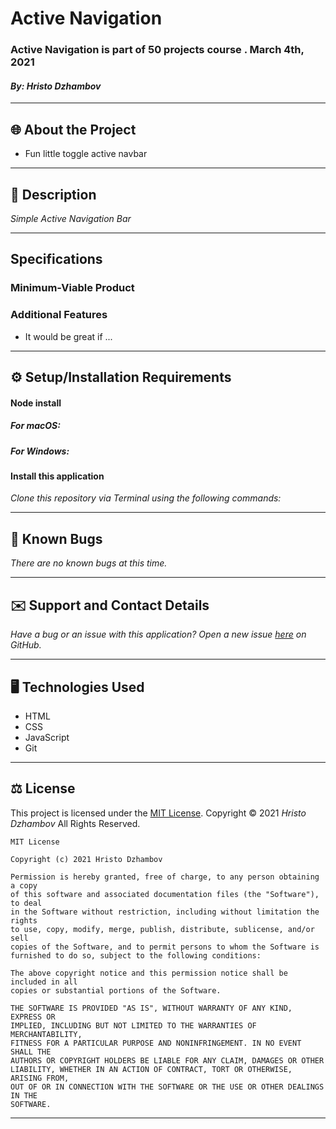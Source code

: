 # Active Navigation

### Active Navigation is part of 50 projects course . March 4th, 2021

#### _By: Hristo Dzhambov_

---

## 🌐 About the Project

- Fun little toggle active navbar

---

## 📖 Description

_Simple Active Navigation Bar_

---

## Specifications

### Minimum-Viable Product

### Additional Features

- It would be great if ...

---

## ⚙ Setup/Installation Requirements

#### Node install

##### _For macOS_:

##### _For Windows_:

#### Install this application

_Clone this repository via Terminal using the following commands:_

---

## 🦠 Known Bugs

_There are no known bugs at this time._

---

## ✉️ Support and Contact Details

_Have a bug or an issue with this application? Open a new issue [here]() on GitHub._

---

## 🖥️ Technologies Used

- HTML
- CSS
- JavaScript
- Git

---

## ⚖ License

This project is licensed under the [MIT License](https://opensource.org/licenses/MIT). Copyright &copy; 2021 _Hristo Dzhambov_ All Rights Reserved.

```
MIT License

Copyright (c) 2021 Hristo Dzhambov

Permission is hereby granted, free of charge, to any person obtaining a copy
of this software and associated documentation files (the "Software"), to deal
in the Software without restriction, including without limitation the rights
to use, copy, modify, merge, publish, distribute, sublicense, and/or sell
copies of the Software, and to permit persons to whom the Software is
furnished to do so, subject to the following conditions:

The above copyright notice and this permission notice shall be included in all
copies or substantial portions of the Software.

THE SOFTWARE IS PROVIDED "AS IS", WITHOUT WARRANTY OF ANY KIND, EXPRESS OR
IMPLIED, INCLUDING BUT NOT LIMITED TO THE WARRANTIES OF MERCHANTABILITY,
FITNESS FOR A PARTICULAR PURPOSE AND NONINFRINGEMENT. IN NO EVENT SHALL THE
AUTHORS OR COPYRIGHT HOLDERS BE LIABLE FOR ANY CLAIM, DAMAGES OR OTHER
LIABILITY, WHETHER IN AN ACTION OF CONTRACT, TORT OR OTHERWISE, ARISING FROM,
OUT OF OR IN CONNECTION WITH THE SOFTWARE OR THE USE OR OTHER DEALINGS IN THE
SOFTWARE.
```

---
